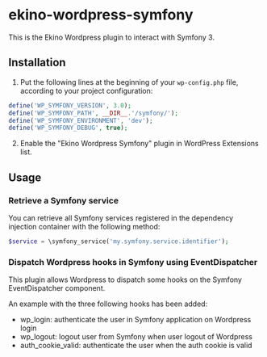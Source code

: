 # ekino-wordpress-symfony

This is the Ekino Wordpress plugin to interact with Symfony 3.

## Installation



1) Put the following lines at the beginning of your `wp-config.php` file, according to your project configuration:

```php
define('WP_SYMFONY_VERSION', 3.0);
define('WP_SYMFONY_PATH', __DIR__.'/symfony/');
define('WP_SYMFONY_ENVIRONMENT', 'dev');
define('WP_SYMFONY_DEBUG', true);
```

2) Enable the "Ekino Wordpress Symfony" plugin in WordPress Extensions list.

## Usage

### Retrieve a Symfony service

You can retrieve all Symfony services registered in the dependency injection container with the following method:

```php
$service = \symfony_service('my.symfony.service.identifier');
```

### Dispatch Wordpress hooks in Symfony using EventDispatcher

This plugin allows Wordpress to dispatch some hooks on the Symfony EventDispatcher component.

An example with the three following hooks has been added:

* wp_login: authenticate the user in Symfony application on Wordpress login
* wp_logout: logout user from Symfony when user logout of Wordpress
* auth_cookie_valid: authenticate the user when the auth cookie is valid
